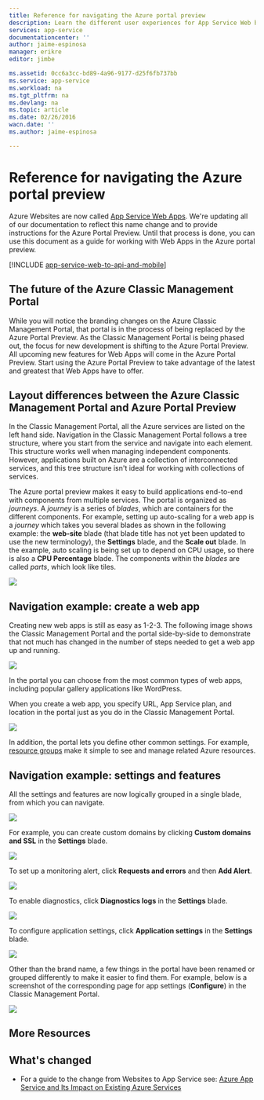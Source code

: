 ```yaml
---
title: Reference for navigating the Azure portal preview
description: Learn the different user experiences for App Service Web between the management portal and the Azure Portal Preview
services: app-service
documentationcenter: ''
author: jaime-espinosa
manager: erikre
editor: jimbe

ms.assetid: 0cc6a3cc-bd89-4a96-9177-d25f6fb737bb
ms.service: app-service
ms.workload: na
ms.tgt_pltfrm: na
ms.devlang: na
ms.topic: article
ms.date: 02/26/2016
wacn.date: ''
ms.author: jaime-espinosa

---
```

# Reference for navigating the Azure portal preview
Azure Websites are now called [App Service Web Apps](/app-service-web/app-service-changes-existing-services). We're updating all of our documentation to reflect this name change and to provide instructions for the Azure Portal Preview. Until that process is done, you can use this document as a guide for working with Web Apps in the Azure portal preview.

[!INCLUDE [app-service-web-to-api-and-mobile](../../includes/app-service-web-to-api-and-mobile.md)]

## The future of the Azure Classic Management Portal
While you will notice the branding changes on the Azure Classic Management Portal, that portal is in the process of being replaced by the Azure Portal Preview. As the Classic Management Portal is being phased out, the focus for new development is shifting to the Azure Portal Preview. All upcoming new features for Web Apps will come in the Azure Portal Preview. Start using the Azure Portal Preview to take advantage of the latest and greatest that Web Apps have to offer.

## Layout differences between the Azure Classic Management Portal and Azure Portal Preview
In the Classic Management Portal, all the Azure services are listed on the left hand side. Navigation in the Classic Management Portal follows a tree structure, where you start from the service and navigate into each element. This structure works well when managing independent components. However, applications built on Azure are a collection of interconnected services, and this tree structure isn't ideal for working with collections of services. 

The Azure portal preview makes it easy to build applications end-to-end with components from multiple services. The portal is organized as *journeys*. A *journey* is a series of *blades*, which are containers for the different components. For example, setting up auto-scaling for a web app is a *journey* which takes you several blades as shown in the following example: the **web-site** blade (that blade title has not yet been updated to use the new terminology), the **Settings** blade, and the **Scale out** blade. In the example, auto scaling is being set up to depend on CPU usage, so there is also a **CPU Percentage** blade. The components within the *blades* are called *parts*, which look like tiles. 

![](./media/app-service-web-app-azure-portal/AutoScaling.png)

## Navigation example: create a web app
Creating new web apps is still as easy as 1-2-3. The following image shows the Classic Management Portal and the portal side-by-side to demonstrate that not much has changed in the number of steps needed to get a web app up and running. 

![](./media/app-service-web-app-azure-portal/CreateWebApp.png)

In the portal you can choose from the most common types of web apps, including popular gallery applications like WordPress.

When you create a web app, you specify URL, App Service plan, and location in the portal just as you do in the Classic Management Portal. 

![](./media/app-service-web-app-azure-portal/CreateWebAppSettings.png)

In addition, the portal lets you define other common settings. For example, [resource groups](../azure-resource-manager/resource-group-overview.md) make it simple to see and manage related Azure resources. 

## Navigation example: settings and features
All the settings and features are now logically grouped in a single blade, from which you can navigate.

![](./media/app-service-web-app-azure-portal/WebAppSettings.png)

For example, you can create custom domains by clicking **Custom domains and SSL** in the **Settings** blade.

![](./media/app-service-web-app-azure-portal/ConfigureWebApp.png)

To set up a monitoring alert, click **Requests and errors** and then **Add Alert**.

![](./media/app-service-web-app-azure-portal/Monitoring.png)

To enable diagnostics, click **Diagnostics logs** in the **Settings** blade.

![](./media/app-service-web-app-azure-portal/Diagnostics.png)

To configure application settings, click **Application settings** in the **Settings** blade. 

![](./media/app-service-web-app-azure-portal/AppSettingsPreview.png)

Other than the brand name, a few things in the portal have been renamed or grouped differently to make it easier to find them. For example, below is a screenshot of the corresponding page for app settings (**Configure**) in the Classic Management Portal.

![](./media/app-service-web-app-azure-portal/AppSettings.png)

## More Resources
[Azure Portal Preview]: https://portal.azure.cn
[Azure Marketplace]: /marketplace/

## What's changed
* For a guide to the change from Websites to App Service see: [Azure App Service and Its Impact on Existing Azure Services](/app-service-web/app-service-changes-existing-services)